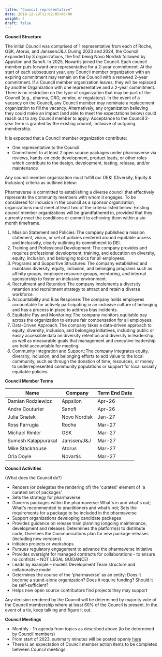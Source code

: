```yaml
---
title: "Council representative"
date: 2018-12-29T11:02:05+06:00
weight: 4
draft: false
---
```


**Council Structure**

The initial Council was comprised of 1 representative from each of Roche, GSK, Atorus, and Janssen/J&J.
During 2023 and 2024, the Council expanded by 3 organizations, the first being Novo Nordisk followed by Appsilon and Sanofi.
In 2025, Novartis joined the Council.
Each council member puts forward one representative for a 2-year commitment. At the start of each subsequent year,
any Council member organization with an expiring commitment may remain on the Council with a renewed 2-year commitment. If a Council member organization leaves, 
they will be replaced by another Organization with one representative and a 2-year commitment. There is no restriction on the type of organization that may be
part of the Council (e.g., pharma, CRO, vendor, or regulatory). In the event of a vacancy on the Council, any Council member may nominate a replacement
organization to fill the vacancy. Alternatively, any organization believing they could make an impact (and able to meet the expectations below) could reach out
to any Council member to apply. Acceptance to the Council 2-year term is granted by the existing council, inclusive of outgoing membership.

It is expected that a Council member organization contribute:
*	One representative to the Council
*	Commitment to at least 2 open source packages under pharmaverse via reviews, hands-on code development, product leads, or other roles which contribute to the 
design, development, testing, release, and/or maintenance

Any council member organization must fulfill our DE&I (Diversity, Equity & Inclusion) criteria as outlined below:

Pharmaverse is committed to establishing a diverse council that effectively represents the community members with whom it engages. To be considered for inclusion in the council as a sponsor organization, organizations must meet at least two of the criteria listed below. Existing council member organizations will be grandfathered in, provided that they currently meet the conditions or commit to achieving them within a six-month timeframe.

1. Mission Statement and Policies: The company published a mission statement, vision, or set of policies centered around equitable access and inclusivity, clearly outlining its commitment to DEI.
1. Training and Professional Development: The company provides and requires professional development, training, and education on diversity, equity, inclusion, and belonging topics for all employees.
1. Programs and Supportive Structures: The company established and maintains diversity, equity, inclusion, and belonging programs such as affinity groups, employee resource groups, mentoring, and internal sponsorship to foster an inclusive environment.
1. Recruitment and Retention: The company implements a diversity retention and recruitment strategy to attract and retain a diverse workforce.
1. Accountability and Bias Response: The company holds employees accountable for actively participating in an inclusive culture of belonging and has a process in place to address bias incidents.
1. Equitable Pay and Monitoring: The company monitors equitable pay across the organization to ensure fair compensation for all employees.
1. Data-Driven Approach: The company takes a data-driven approach to equity, diversity, inclusion, and belonging initiatives, including public or easily accessible data on diversity retention and diversity in leadership, as well as measurable goals that management and executive leadership are held accountable for meeting.
1. Community Integration and Support: The company integrates equity, diversity, inclusion, and belonging efforts to add value to the local community, such as through the donation of time, resources, or money to underrepresented community populations or support for local socially equitable policies.

**Council Member Terms**

| Name | Company | Term End Date |
| ----------- | ----------- | ----------- |
| Damian Rodziewicz | Appsilon | Apr-26 |
| Andre Couturier | Sanofi | Apr-26 |
| Julia Gnatek | Novo Nordisk | Jan-27 |
| Ross Farrugia | Roche | Mar-27 |
| Michael Rimler | GSK | Mar-27 |
| Sumesh Kalappurakal | Janssen/J&J | Mar-27 |
| Mike Stackhouse | Atorus | Mar-27 |
| Orla Doyle | Novartis | Mar-27 |

**Council Activities** 

(What does the Council do?)
*	Renders (or delegates the rendering of) the 'curated' element of 'a curated set of packages'
*	Sets the strategy for pharmaverse
*	Governs packages within the pharmaverse: What's in and what's out; What's recommended to practitioners and what’s not; Sets the requirements for a package 
to be included in the pharmaverse
*	Support organizations developing candidate packages
*	Provides guidance on release train planning (ongoing maintenance, development and release): Determines the platform(s) to distribute code; Oversees the 
Communications plan for new package releases (including new versions)
*	Initiates projects or workshops
*	Pursues regulatory engagement to advance the pharmaverse initiative
*	Provides oversight for managed contracts for collaborations - to ensure no conflicts – NOT LEGAL GUIDANCE!
*	Leads by example – models Development Team structure and collaborative model
*	Determines the course of the 'pharmaverse' as an entity:	Does it become a stand-alone organization? Does it require funding?	Should it be self-sufficient?
*	Helps new open source contributors find projects they may support

Any decision rendered by the Council will be determined by majority vote of the Council membership where at least 60% of the Council is present. In the event 
of a tie, keep talking and figure it out.

**Council Meetings** 

*	Monthly - 1h agenda from topics as described above (to be determined by Council members)
*	From start of 2023, summary minutes will be posted openly [here](https://github.com/pharmaverse/pharmaverse/tree/main/static/council%20meeting%20minutes) 
*	There is an expectation of Council member action items to be completed between Council meetings
